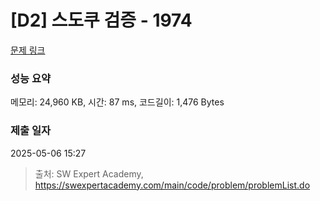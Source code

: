 # [D2] 스도쿠 검증 - 1974 

[문제 링크](https://swexpertacademy.com/main/code/problem/problemDetail.do?contestProbId=AV5Psz16AYEDFAUq) 

### 성능 요약

메모리: 24,960 KB, 시간: 87 ms, 코드길이: 1,476 Bytes

### 제출 일자

2025-05-06 15:27



> 출처: SW Expert Academy, https://swexpertacademy.com/main/code/problem/problemList.do